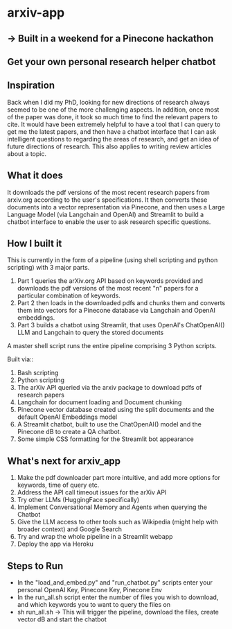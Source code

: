 # arxiv-app 

## -> Built in a weekend for a Pinecone hackathon

## **Get your own personal research helper chatbot**

## Inspiration

Back when I did my PhD, looking for new directions of research always seemed to be one of the more challenging aspects. In addition, once most of the paper was done, it took so much time to find the relevant papers to cite. It would have been extremely helpful to have a tool that I can query to get me the latest papers, and then have a chatbot interface that I can ask intelligent questions to regarding the areas of research, and get an idea of future directions of research. This also applies to writing review articles about a topic. 

## What it does

It downloads the pdf versions of the most recent research papers from arxiv.org according to the user's specifications. It then converts these documents into a vector representation via Pinecone, and then uses a Large Language Model (via Langchain and OpenAI) and Streamlit to build a chatbot interface to enable the user to ask research specific questions. 

## How I built it

This is currently in the form of a pipeline (using shell scripting and python scripting) with 3 major parts.
1. Part 1 queries the arXiv.org API based on keywords provided and downloads the pdf versions of the most recent "n" papers for a particular combination of keywords. 
2. Part 2 then loads in the downloaded pdfs and chunks them and converts them into vectors for a Pinecone database via Langchain and OpenAI embeddings.
3. Part 3 builds a chatbot using Streamlit, that uses OpenAI's ChatOpenAI() LLM and Langchain to query the stored documents

A master shell script runs the entire pipeline comprising 3 Python scripts. 

Built via::
1. Bash scripting
2. Python scripting
3. The arXiv API queried via the arxiv package to download pdfs of research papers
4. Langchain for document loading and Document chunking
5. Pinecone vector database created using the split documents and the default OpenAI Embeddings model 
6. A Streamlit chatbot, built to use the ChatOpenAI() model and the Pinecone dB to create a QA chatbot.
7. Some simple CSS formatting for the Streamlit bot appearance 


## What's next for arxiv_app

1. Make the pdf downloader part more intuitive, and add more options for keywords, time of query etc.
2. Address the API call timeout issues for the arXiv API
3. Try other LLMs (HuggingFace specifically)
4. Implement Conversational Memory and Agents when querying the Chatbot
5. Give the LLM access to other tools such as Wikipedia (might help with broader context) and Google Search
6. Try and wrap the whole pipeline in a Streamlit webapp
7. Deploy the app via Heroku

## Steps to Run

* In the "load_and_embed.py" and "run_chatbot.py" scripts enter your personal OpenAI Key, Pinecone Key, Pinecone Env
* In the run_all.sh script enter the number of files you wish to download, and which keywords you to want to query the files on
* sh run_all.sh -> This will trigger the pipeline, download the files, create vector dB and start the chatbot

  
